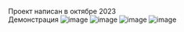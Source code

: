 Проект написан в октябре 2023 <br/>
Демонстрация 
![image](https://github.com/VICTOR-f1/vote_counting_system/assets/100849703/cea313f2-c8a3-4a4a-8f70-833322c4cc76)
![image](https://github.com/VICTOR-f1/vote_counting_system/assets/100849703/5c9de597-b995-4890-a578-0dfa9ed8ad59)
![image](https://github.com/VICTOR-f1/vote_counting_system/assets/100849703/bc8ad04e-0cc2-4dda-a652-ce62d563d8ff)
![image](https://github.com/VICTOR-f1/vote_counting_system/assets/100849703/d1ebdeab-948b-474e-bf75-845aee3a9c89)
